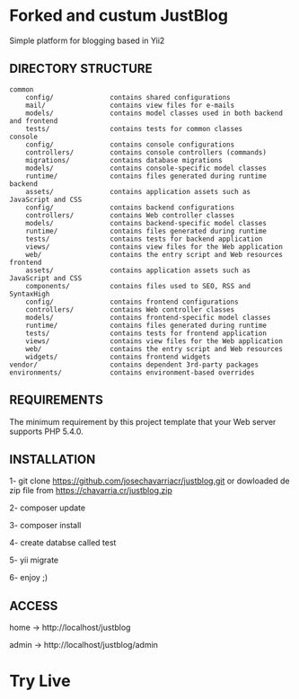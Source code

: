 Forked and  custum JustBlog
===============================

Simple platform for blogging based in Yii2

DIRECTORY STRUCTURE
-------------------

```
common
    config/              contains shared configurations
    mail/                contains view files for e-mails
    models/              contains model classes used in both backend and frontend
    tests/               contains tests for common classes    
console
    config/              contains console configurations
    controllers/         contains console controllers (commands)
    migrations/          contains database migrations
    models/              contains console-specific model classes
    runtime/             contains files generated during runtime
backend
    assets/              contains application assets such as JavaScript and CSS
    config/              contains backend configurations
    controllers/         contains Web controller classes
    models/              contains backend-specific model classes
    runtime/             contains files generated during runtime
    tests/               contains tests for backend application    
    views/               contains view files for the Web application
    web/                 contains the entry script and Web resources
frontend
    assets/              contains application assets such as JavaScript and CSS
    components/          contains files used to SEO, RSS and SyntaxHigh
    config/              contains frontend configurations
    controllers/         contains Web controller classes
    models/              contains frontend-specific model classes
    runtime/             contains files generated during runtime
    tests/               contains tests for frontend application
    views/               contains view files for the Web application
    web/                 contains the entry script and Web resources
    widgets/             contains frontend widgets
vendor/                  contains dependent 3rd-party packages
environments/            contains environment-based overrides
```

REQUIREMENTS
------------

The minimum requirement by this project template that your Web server supports PHP 5.4.0.

INSTALLATION
------------

1- git clone https://github.com/josechavarriacr/justblog.git
or dowloaded de zip file from https://chavarria.cr/justblog.zip

2- composer update

3- composer install 

4- create databse called test

5- yii migrate

6- enjoy ;)


ACCESS
-------------

home -> http://localhost/justblog

admin -> http://localhost/justblog/admin

# Try Live



